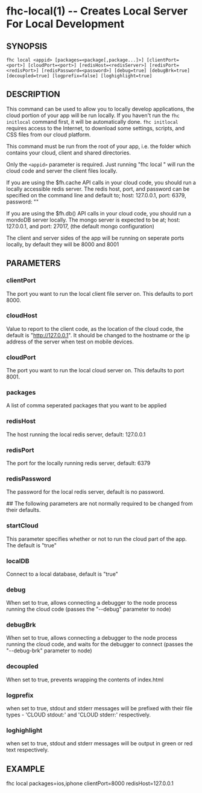 fhc-local(1) -- Creates Local Server For Local Development
==========================================

## SYNOPSIS

    fhc local <appid> [packages=<package[,package...]>] [clientPort=<port>] [cloudPort=<port>] [redisHost=<redisServer>] [redisPort=<redisPort>] [redisPassword=<password>] [debug=true] [debugBrk=true] [decoupled=true] [logprefix=false] [loghighlight=true]

## DESCRIPTION

This command can be used to allow you to locally develop applications, the cloud portion of your app will be run locally. If you haven't run the `fhc initlocal` command first, it will be automatically done. `fhc initlocal` requires access to the Internet, to download some settings, scripts, and CSS files from our cloud platform.

This command must be run from the root of your app, i.e. the folder which contains your cloud, client and shared directories.

Only the `<appid>` parameter is required. Just running "fhc local <appid>" will run the cloud code and server the client files locally.

If you are using the $fh.cache API calls in your cloud code, you should run a locally accessible redis server.  The redis host, port, and password can be specified on the command line and default to; host: 127.0.0.1, port: 6379, password: ""

If you are using the $fh.db() API calls in your cloud code, you should run a mondoDB server locally.  The mongo server is expected to be at; host: 127.0.0.1, and port: 27017, (the default mongo configuration)

The client and server sides of the app will be running on seperate ports locally, by default they will be 8000 and 8001

## PARAMETERS

### clientPort

The port you want to run the local client file server on. This defaults to port 8000.

### cloudHost

Value to report to the client code, as the location of the cloud code, the default is "http://127.0.0.1". It should be changed to the hostname or the ip address of the server when test on mobile devices.

### cloudPort

The port you want to run the local cloud server on. This defaults to port 8001.

### packages

A list of comma seperated packages that you want to be applied

### redisHost

The host running the local redis server, default: 127.0.0.1

### redisPort

The port for the locally running redis server, default: 6379

### redisPassword

The password for the local redis server, default is no password.

## The following parameters are not normally required to be changed from their defaults.

### startCloud

This parameter specifies whether or not to run the cloud part of the app. The default is "true"

### localDB

Connect to a local database, default is "true"

### debug

When set to true, allows connecting a debugger to the node process running the cloud code (passes the "--debug" parameter to node)

### debugBrk

When set to true, allows connecting a debugger to the node process running the cloud code, and waits for the debugger to connect (passes the "--debug-brk" parameter to node)

### decoupled

When set to true, prevents wrapping the contents of index.html

### logprefix

 when set to true, stdout and stderr messages will be prefixed with their file types - 'CLOUD stdout:' and 'CLOUD stderr:' respectively.

### loghighlight

 when set to true, stdout and stderr messages will be output in green or red text respectively.

## EXAMPLE

fhc local packages=ios,iphone clientPort=8000 redisHost=127.0.0.1
